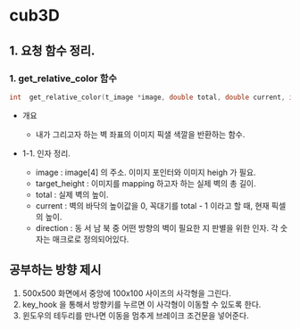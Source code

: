 cub3D
=====

## 1. 요청 함수 정리.

### 1. get_relative_color 함수

```C
int  get_relative_color(t_image *image, double total, double current, int direction)
```

* 개요
  * 내가 그리고자 하는 벽 좌표의 이미지 픽샐 색깔을 반환하는 함수.

* 1-1. 인자 정리.

  * image : image[4] 의 주소. 이미지 포인터와 이미지 heigh 가 필요.
  * target_height : 이미지를 mapping 하고자 하는 실제 벽의 총 길이.
  * total : 실제 벽의 높이.
  * current : 벽의 바닥의 높이값을 0, 꼭대기를 total - 1 이라고 할  때, 현재 픽셀의 높이.
  * direction : 동 서 남 북 중 어떤 방향의 벽이 필요한 지 판별을 위한 인자. 각 숫자는 매크로로 정의되어있다.

## 공부하는 방향 제시

1. 500x500 화면에서 중앙에 100x100 사이즈의 사각형을 그린다.
2. key_hook 을 통해서 방향키를 누르면 이 사각형이 이동할 수 있도록 한다.
3. 윈도우의 테두리를 만나면 이동을 멈추게 브레이크 조건문을 넣어준다.